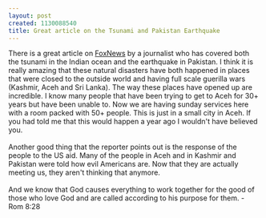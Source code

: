 ```yaml
--- 
layout: post
created: 1130088540
title: Great article on the Tsunami and Pakistan Earthquake
---
```

There is a great article on <a href="http://www.foxnews.com/story/0,2933,173031,00.html">FoxNews</a> by a journalist who has covered both the tsunami in the Indian ocean and the earthquake in Pakistan.  I think it is really amazing that these natural disasters have both happened in places that were closed to the outside world and having full scale guerilla wars (Kashmir, Aceh and Sri Lanka).  The way these places have opened up are incredible.  I know many people that have been trying to get to Aceh for 30+ years but have been unable to.  Now we are having sunday services here with a room packed with 50+ people.  This is just in a small city in Aceh.  If you had told me that this would happen a year ago I wouldn't have believed you. <br /><br />Another good thing that the reporter points out is the response of the people to the US aid.  Many of the people in Aceh and in Kashmir and Pakistan were told how evil Americans are.  Now that they are actually meeting us, they aren't thinking that anymore.<br /><br />And we know that God causes everything to work together for the good of those who love God and are called according to his purpose for them. - Rom 8:28
